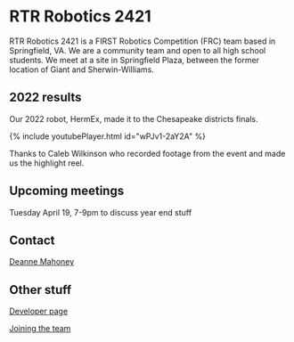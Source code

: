 # RTR Robotics 2421

RTR Robotics 2421 is a FIRST Robotics Competition (FRC) team based in Springfield, VA. We are a community team and open to all high school students. We meet at a site in Springfield Plaza, between the former location of Giant and Sherwin-Williams.

## 2022 results

Our 2022 robot, HermEx, made it to the Chesapeake districts finals.

{% include youtubePlayer.html id="wPJv1-2aY2A" %}

Thanks to Caleb Wilkinson who recorded footage from the event and made us the highlight reel.
## Upcoming meetings

Tuesday April 19, 7-9pm to discuss year end stuff

## Contact

[Deanne Mahoney](mailto:first2421@gmail.com)

## Other stuff
[Developer page](/developers)

[Joining the team](/welcome)
